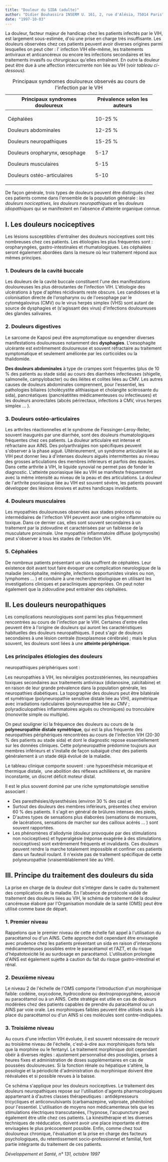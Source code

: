 ```yaml
---
title: "Douleur du SIDA (adulte)"
author: "Didier Bouhassira INSERM U. 161, 2, rue d'Alésia, 75014 Paris"
date: "1997-10-03"
---
```


La douleur, facteur majeur de handicap chez les patients infectés par le VIH, est largement sous-estimée, d'où une prise en charge très insuffisante.
Les douleurs observées chez ces patients peuvent avoir diverses origines parmi lesquelles on peut citer : l' infection VIH elle-même, les traitements antiviraux et anticancéreux ou encore les infections secondaires et les traitements invasifs ou chirurgicaux qu'elles entraînent. En outre la douleur peut être due à une affection intercurrente non liée au VIH (voir _tableau ci-dessous)._

<table>
<caption>Principaux syndromes douloureux observés au cours de l'infection par le VIH</caption>

<thead>

<tr>

<th scope="col" style="width: 260px;">Principaux  
syndromes douloureux</th>

<th scope="col" style="width: 171px;">Prévalence selon  
les auteurs</th>

</tr>

</thead>

<tbody>

<tr>

<td style="width: 264px;">

Céphalées

Douleurs abdominales

Douleurs neuropathiques

Douleurs oropharynx, œsophage

Douleurs musculaires

Douleurs ostéo-articulaires

</td>

<td style="width: 175px;">

10-25 %

12-25 %

15-25 %

5-17

5-15

5-10

</td>

</tr>

</tbody>

</table>

De façon générale, trois types de douleurs peuvent être distingués chez ces patients comme dans l'ensemble de la population générale : _les douleurs nociceptives, les douleurs neuropathiques_ et les _douleurs idiopathiques_ qui se manifestent en l'absence d'atteinte organique connue.

## **I. Les douleurs nociceptives**

Les lésions susceptibles d'entraîner des douleurs nociceptives sont très nombreuses chez ces patients. Les étiologies les plus fréquentes sont : oropharyngées, gastro-intestinales et rhumatologiques. Les céphalées seront également abordées dans la mesure où leur traitement répond aux mêmes principes.

### 1. Douleurs de la cavité buccale

Les douleurs de la cavité buccale constituent l'une des manifestations douloureuses les plus déroutantes de l'infection VIH. L'étiologie des ulcérations à type d'aphtes récidivants reste obscure. Les candidoses et la colonisation directe de l'oropharynx ou de l'oesophage par le cytomégalovirus (CMV) ou le virus herpès simplex (VHS) sont autant de source de dysphagies et (s'agissant des virus) d'infections douloureuses des glandes salivaires.

### 2. Douleurs digestives

Le sarcome de Kaposi peut être asymptomatique ou engendrer diverses manifestations douloureuses notamment des **dysphagies**. L'oesophagite ulcérante est extrêmement douloureuse et souvent réfractaire au traitement symptomatique et seulement améliorée par les corticoïdes ou la thalidomide.

**Des douleurs abdominales** à type de crampes sont fréquentes (plus de 10 % des patients au stade sida) au cours des diarrhées infectieuses (shigelle, salmonelle, campylobacter) ou des iléites et colites liées au CMV. Les autres causes de douleurs abdominales comprennent, pour l'essentiel, les pathologies biliaires (cholécystite alithiasique et cholangite sclérosante du sida), pancréatiques (pancréatitites médicamenteuses ou infectieuses) et les douleurs anorectales (abcès périrectaux, infections à CMV, virus herpes simplex ... ).

### 3. Douleurs ostéo-articulaires

Les arthrites réactionnelles et le syndrome de Fiessinger-Leroy-Reiter, souvent inaugurés par une diarrhée, sont des douleurs rhumatologiques fréquentes chez ces patients. La douleur articulaire est intense et réfractaire aux AINS. Des polyarthralgies non spécifiques peuvent s'observer à la phase aiguë. Ultérieurement, un syndrome articulaire lié au VIH peut donner lieu à d'intenses douleurs aiguës intermittentes au niveau des grosses articulations des membres inférieurs et parfois des épaules. Dans cette arthrite à VIH, le liquide synovial ne permet pas de fonder le diagnostic. L'atteinte psoriasique liée au VIH se manifeste fréquemment avec la même intensité au niveau de la peau et des articulations. La douleur de l'arthrite psoriasique liée au VIH est souvent sévère, les patients pouvant développer des lésions érosives et autres handicaps invalidants.

### 4. Douleurs musculaires

Les myopathies douloureuses observées aux stades précoces ou intermédiaires de l'infection VIH peuvent avoir une origine inflammatoire ou toxique. Dans ce dernier cas, elles sont souvent secondaires à un traitement par la zidovudine et caractérisées par un faiblesse de la musculature proximale. Une myopathie inflammatoire diffuse (polymyosite) peut s'observer à tous les stades de l'infection VIH.

### 5. Céphalées

De nombreux patients présentant un sida souffrent de céphalées. Leur existence doit avant tout faire évoquer une complication neurologique de la maladie (encéphalite, méningite, infections opportunistes virales ou non, lymphomes ... ) et conduire à une recherche étiologique en utilisant les investigations cliniques et paracliniques appropriées. On peut noter également que la zidovudine peut entraîner des céphalées.

## **II. Les douleurs neuropathiques**

Les complications neurologiques sont parmi les plus fréquemment rencontrées au cours de l'infection par le VIH. Certaines d'entre elles peuvent être à l'origine de douleurs qui auront les caractéristiques habituelles des douleurs neuropathiques. Il peut s'agir de douleurs secondaires à une lésion centrale (toxoplasmose cérébrale) ; mais le plus souvent, les douleurs sont liées à une **atteinte périphérique**.

### Les principales étiologies des douleurs  
neuropathiques périphériques sont :

Les neuropathies à VIH, les névralgies postzostériennes, les neuropathies toxiques secondaires aux traitements antiviraux (didanosine, zalcitabine) et en raison de leur grande prévalence dans la population générale, les neuropathies diabétiques. La topographie des douleurs peut être bilatérale et symétrique (polyneuropathie sensitive distale liée au VIH), asymétrique avec irradiations radiculaires (polyneuropathie liée au CMV ; polyradiculopathies inflammatoires aiguës ou chroniques) ou tronculaire (monovrite simple ou multiple).

On peut souligner ici la fréquence des douleurs au cours de la **polyneuropathie** **distale symétrique**, qui est la plus fréquente des neuropathies périphériques rencontrées au cours de l'infection VIH (20-30 % des patients au stade sida) et dont le diagnostic repose essentiellement sur les données cliniques. Cette polyneuropathie prédomine toujours aux membres inférieurs et s'installe de façon subaiguë chez des patients généralement à un stade déjà évolué de la maladie.

Le tableau clinique comporte souvent : une hypoesthésie mécanique et thermique distale,  une abolition des réflexes achilléens et, de manière inconstante, un discret déficit moteur distal.

Il est le plus souvent dominé par une riche symptomatologie sensitive associant :

*   Des paresthésies/dysesthésies (environ 30 % des cas) et
*   Surtout des douleurs des membres inférieurs, présentes chez environ 60 % des patients. Il s'agit en général de brûlures intenses des pieds,
*   D'autres types de sensations plus élaborées (sensations de morsures, de lacérations, sensations de marcher sur des cailloux acérés ... ) sont souvent rapportées.
*   Les phénomènes d'allodynie (douleur provoquée par des stimulations non nociceptives) et hyperalgésie (réponse exagérée à des stimulations nociceptives) sont extrêmement fréquents et invalidants. Ces douleurs peuvent rendre la marche totalement impossible et confiner ces patients dans un fauteuil roulant. Il n'existe pas de traitement spécifique de cette polyneuropathie (vraisemblablement liée au VIH).

## **III. Principe du traitement des douleurs du sida**

La prise en charge de la douleur doit s'intégrer dans le cadre du traitement des complications de la maladie. En l'absence de protocole validé de traitement des douleurs liées au VIH, le schéma de traitement de la douleur cancéreuse élaboré par l'Organisation mondiale de la santé (OMS) peut être utilisé comme base de départ.

### 1. Premier niveau

Rappelons que le premier niveau de cette échelle fait appel à l'utilisation du paracétamol ou d'un AINS. Cette approche doit cependant être envisagée avec prudence chez les patients présentant un sida en raison d'interactions médicamenteuses possibles entre le paracétamol et l'AZT, et du risque d'hépatotoxicité lié au surdosage en paracétamol. L'utilisation proIongée d'AINS est également sujette à caution du fait du risque gastro-intestinal et rénal.

### 2. Deuxième niveau

Le niveau 2 de l'échelle de l'OMS comporte l'introduction d'un morphinique faible: codéine, oxycodone, hydrocodone ou dextropropoxyphène, associé au paracétamol ou à un AINS. Cette stratégie est utile en cas de douleurs modérées chez des patients capables de prendre du paracétamol ou un AINS par voie orale. Les morphiniques faibles peuvent être utilisés seuls à la place du paracétamol ou d'un AINS si ces molécules sont contre-indiquées.

### 3. Troisième niveau

Au cours d'une infection VIH évoluée, il est souvent nécessaire de recourir au troisième niveau de l'échelle, c'est-à-dire aux morphiniques forts tels que la morphine ou le fentanyl. Le traitement morphinique doit cependant obéir à diverses règles : ajustement personnalisé des posologies, prises à heures fixes et administration de doses supplémentaires en cas de poussées douloureuses. Si la fonction rénale ou hépatique s'altère, la posologie et la périodicité d'administration du morphinique doivent être réévaluées et si possible revues à la baisse.

Ce schéma s'applique pour les douleurs nociceptives. Le traitement des douleurs neuropathiques repose sur l'utilisation d'agents pharmacologiques appartenant à d'autres classes thérapeutiques : antidépresseurs tricycliques et anticonvulsivants (carbamazepine, valproate, phénitoïne) pour l'essentiel. L'utilisation de moyens non médicamenteux tels que les stimulations électriques transcutanées, l'hypnose, l'acupuncture peut également être utile chez ces patients. La kinésithérapie et les diverses techniques de rééducation, doivent avoir une place importante et être envisagées le plus précocement possible. Enfin, comme chez tout douloureux chronique, l'évaluation et la prise en charge des facteurs psychologiques, du retentissement socio-professionnel et familial, font partie intégrante du traitement de ces patients.

_Développement et Santé, n° 131, octobre 1997_